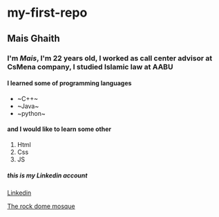 # my-first-repo

## Mais Ghaith
### I'm *Mais*, I'm 22 years old, I worked as call center advisor at CsMena company, I studied Islamic law at AABU 
#### I learned some of programming languages 
* ~C++~
* ~Java~
* ~python~

#### and I would like to learn some other 
1. Html
2. Css
3. JS

##### this is my Linkedin account
[Linkedin](www.linkedin.com/in/mais-ghaith-791b33244)

[The rock dome mosque](https://fanack.com/wp-content/uploads/2020/06/Dome-of-the-Rock-AHMAD-GHARABLI-AFP_1024PX.jpg)
